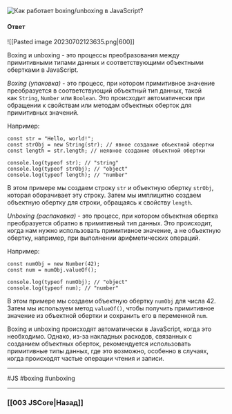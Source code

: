 ![Как работает boxing/unboxing в JavaScript?](https://youtu.be/G4iYlbilozM?t=149)

#### Ответ

![[Pasted image 20230702123635.png|600]]

Boxing и unboxing - это процессы преобразования между примитивными типами данных и соответствующими объектными обертками в JavaScript.

*Boxing (упаковка)* - это процесс, при котором примитивное значение преобразуется в соответствующий объектный тип данных, такой как `String`, `Number` или `Boolean`. Это происходит автоматически при обращении к свойствам или методам объектных оберток для примитивных значений.

Например:

```
const str = "Hello, world!";
const strObj = new String(str); // явное создание объектной обертки
const length = str.length; // неявное создание объектной обертки

console.log(typeof str); // "string"
console.log(typeof strObj); // "object"
console.log(typeof length); // "number"
```

В этом примере мы создаем строку `str` и объектную обертку `strObj`, которая оборачивает эту строку. Затем мы имплицитно создаем объектную обертку для строки, обращаясь к свойству `length`.

*Unboxing (распаковка)* - это процесс, при котором объектная обертка преобразуется обратно в примитивный тип данных. Это происходит, когда нам нужно использовать примитивное значение, а не объектную обертку, например, при выполнении арифметических операций.

Например:

```
const numObj = new Number(42);
const num = numObj.valueOf();

console.log(typeof numObj); // "object"
console.log(typeof num); // "number"
```

В этом примере мы создаем объектную обертку `numObj` для числа 42. Затем мы используем метод `valueOf()`, чтобы получить примитивное значение из объектной обертки и сохранить его в переменной `num`.

Boxing и unboxing происходят автоматически в JavaScript, когда это необходимо. Однако, из-за накладных расходов, связанных с созданием объектных оберток, рекомендуется использовать примитивные типы данных, где это возможно, особенно в случаях, когда происходят частые операции чтения и записи.

___
#JS #boxing #unboxing

___

### [[003 JSCore|Назад]]